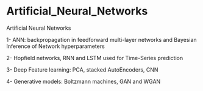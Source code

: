 # Artificial_Neural_Networks
Artificial Neural Networks

1- ANN: backpropagation in feedforward multi-layer networks and Bayesian Inference of Network hyperparameters

2- Hopfield networks, RNN and LSTM used for Time-Series prediction

3- Deep Feature learning: PCA, stacked AutoEncoders, CNN

4- Generative models: Boltzmann machines, GAN and WGAN
